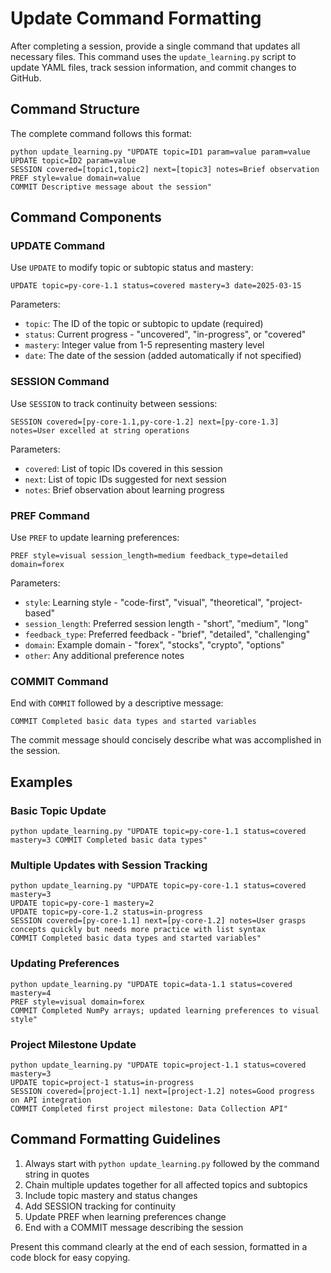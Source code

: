 # Update Command Formatting

After completing a session, provide a single command that updates all necessary files. This command uses the `update_learning.py` script to update YAML files, track session information, and commit changes to GitHub.

## Command Structure

The complete command follows this format:

```
python update_learning.py "UPDATE topic=ID1 param=value param=value 
UPDATE topic=ID2 param=value 
SESSION covered=[topic1,topic2] next=[topic3] notes=Brief observation 
PREF style=value domain=value 
COMMIT Descriptive message about the session"
```

## Command Components

### UPDATE Command

Use `UPDATE` to modify topic or subtopic status and mastery:

```
UPDATE topic=py-core-1.1 status=covered mastery=3 date=2025-03-15
```

Parameters:
- `topic`: The ID of the topic or subtopic to update (required)
- `status`: Current progress - "uncovered", "in-progress", or "covered"
- `mastery`: Integer value from 1-5 representing mastery level
- `date`: The date of the session (added automatically if not specified)

### SESSION Command

Use `SESSION` to track continuity between sessions:

```
SESSION covered=[py-core-1.1,py-core-1.2] next=[py-core-1.3] notes=User excelled at string operations
```

Parameters:
- `covered`: List of topic IDs covered in this session
- `next`: List of topic IDs suggested for next session
- `notes`: Brief observation about learning progress

### PREF Command

Use `PREF` to update learning preferences:

```
PREF style=visual session_length=medium feedback_type=detailed domain=forex
```

Parameters:
- `style`: Learning style - "code-first", "visual", "theoretical", "project-based"
- `session_length`: Preferred session length - "short", "medium", "long"
- `feedback_type`: Preferred feedback - "brief", "detailed", "challenging"
- `domain`: Example domain - "forex", "stocks", "crypto", "options"
- `other`: Any additional preference notes

### COMMIT Command

End with `COMMIT` followed by a descriptive message:

```
COMMIT Completed basic data types and started variables
```

The commit message should concisely describe what was accomplished in the session.

## Examples

### Basic Topic Update

```
python update_learning.py "UPDATE topic=py-core-1.1 status=covered mastery=3 COMMIT Completed basic data types"
```

### Multiple Updates with Session Tracking

```
python update_learning.py "UPDATE topic=py-core-1.1 status=covered mastery=3 
UPDATE topic=py-core-1 mastery=2 
UPDATE topic=py-core-1.2 status=in-progress 
SESSION covered=[py-core-1.1] next=[py-core-1.2] notes=User grasps concepts quickly but needs more practice with list syntax 
COMMIT Completed basic data types and started variables"
```

### Updating Preferences

```
python update_learning.py "UPDATE topic=data-1.1 status=covered mastery=4 
PREF style=visual domain=forex 
COMMIT Completed NumPy arrays; updated learning preferences to visual style"
```

### Project Milestone Update

```
python update_learning.py "UPDATE topic=project-1.1 status=covered mastery=3 
UPDATE topic=project-1 status=in-progress 
SESSION covered=[project-1.1] next=[project-1.2] notes=Good progress on API integration
COMMIT Completed first project milestone: Data Collection API"
```

## Command Formatting Guidelines

1. Always start with `python update_learning.py` followed by the command string in quotes
2. Chain multiple updates together for all affected topics and subtopics
3. Include topic mastery and status changes
4. Add SESSION tracking for continuity
5. Update PREF when learning preferences change
6. End with a COMMIT message describing the session

Present this command clearly at the end of each session, formatted in a code block for easy copying.
